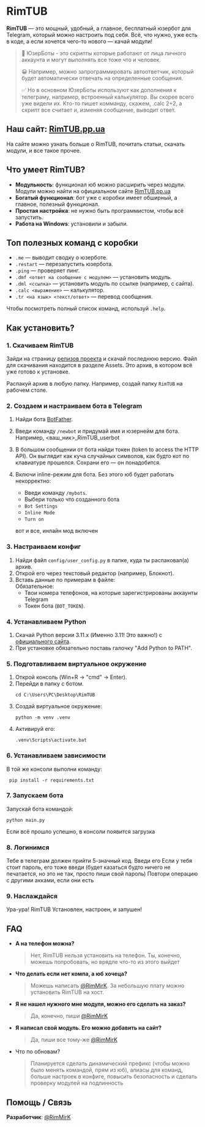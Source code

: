 # RimTUB

**RimTUB** — это мощный, удобный, а главное, бесплатный юзербот для Telegram, который можно настроить под себя. Всё, что нужно, уже есть в коде, а если хочется чего-то нового — качай модули!

> 🤖 ЮзерБоты - это скрипты которые работают от лица личного аккаунта и могут выполнять все тоже что и человек.
>
> 😀 Например, можно запрограммировать автоответчик, который будет автоматически отвечать на определенные сообщения.
>
> ✅ Но в основном ЮзерБоты используют как дополнения к телеграму, например, встроенный калькулятор. Вы скорее всего уже видели их. Кто-то пишет комманду, скажем, .calc 2+2, а скрипт все считает и, изменяя сообщение, выводит ответ.


## Наш сайт: [RimTUB.pp.ua](https://rimtub.pp.ua)

На сайте можно узнать больше о RimTUB, почитать статьи, скачать модули, и все такое прочее.


## Что умеет RimTUB?

- **Модульность**: функционал юб можно расширить через модули. Модули можно найти на официальном сайте [RimTUB.pp.ua](https://rimtub.pp.ua)
- **Богатый функционал**: бот уже с коробки имеет обширный, а главное, полезный функционал.
- **Простая настройка**: не нужно быть программистом, чтобы всё запустить.
- **Работа на Windows**: установили и забыли. 

## Топ полезных команд с коробки

- `.me` — выводит сводку о юзерботе.
- `.restart` — перезапустить юзербота.
- `.ping` — проверяет пинг.
- `.dmf <ответ на сообщение с модулем>` — установить модуль.
- `.dml <ссылка>` — установить модуль по ссылке (например, с сайта).
- `.calc <выражение>` — калькулятор.
- `.tr <на язык> <текст/ответ>` — перевод сообщения.

Чтобы посмотреть полный список команд, используй `.help`.

## Как установить?

### 1. Скачиваем RimTUB
Зайди на страницу [релизов проекта](https://github.com/RimTUB/RimTUB/releases) и скачай последнюю версию. Файл для скачивания находится в разделе Assets. Это архив, в котором всё уже готово к установке.

Распакуй архив в любую папку. Например, создай папку `RimTUB` на рабочем столе.

### 2. Создаем и настраиваем бота в Telegram

1. Найди бота [BotFather](https://t.me/BotFather).
2. Введи команду `/newbot` и придумай имя и юзернейм для бота. Например, <ваш_ник>_RimTUB_userbot
3. В большом сообщении от бота найди токен (token to access the HTTP API). Он выглядит как куча случайных символов, как будто кот по клавиатуре прошелся. Сохрани его — он понадобится.
4. Включи inline-режим для бота. Без этого юб будет работать некорректно:
   - Введи команду `/mybots`.
   - Выбери только что созданного бота
   - `Bot Settings`
   - `Inline Mode`
   - `Turn on`

    вот и все, инлайн мод включен

### 3. Настраиваем конфиг

1. Найди файл `config/user_config.py` в папке, куда ты распаковал(а) архив.
2. Открой его через текстовый редактор (например, Блокнот).
3. Вставь данные по примерам в файле:\
   Обязательное:
   - Твои номера телефонов, на которые зарегистрированы аккаунты Telegram
   - Токен бота (`BOT_TOKEN`).
   
     

### 4. Устанавливаем Python

1. Скачай Python версии 3.11.x (Именно 3.11! Это важно!) с [официального сайта](https://www.python.org/).
2. При установке обязательно поставь галочку "Add Python to PATH".

### 5. Подготавливаем виртуальное окружение

1. Открой консоль (Win+R -> "cmd" -> Enter).
2. Перейди в папку с ботом.
   ```
   cd С:\Users\PC\Desktop\RimTUB
   ```
3. Создай виртуальное окружение:
   ```
   python -m venv .venv
   ```
4. Активируй его:
   ```
   .venv\Scripts\activate.bat
   ```

### 6. Устанавливаем зависимости

В той же консоли выполни команду:
``` 
 pip install -r requirements.txt
```

### 7. Запускаем бота

Запускай бота командой:
```
python main.py
```
Если всё прошло успешно, в консоли появится загрузка

### 8. Логинимся

Тебе в телеграм должен прийти 5-значный код. Введи его
Если у тебя стоит пароль, его тоже введи (будет казаться будто ничего не печатается, но это не так, просто пиши свой пароль)
Повтори операцию с другими акками, если они есть

### 9. Наслаждайся

Ура-ура! RimTUB Установлен, настроен, и запушен!

## FAQ

- **А на телефон можна?**
  > Нет, RimTUB нельзя установить на телефон. Ты, конечно, можешь попробовать, но врядле что-то из этого выйдет
- **Что делать если нет компа, а юб хочеца?**
  > Можешь написать [@RimMirK](https://t.me/RimMirK). За небольшую плату можно установить RimTUB на хост.
- **Я не нашел нужного мне модуля, можно его сделать на заказ?**
  > Да, конечно, пиши [@RimMirK](https://t.me/RimMirK)
- **Я написал свой модуль. Его можно добавить на сайт?**
  > Да, пиши все тому-же [@RimMirK](https://t.me/RimMirK)
- Что по обновам?
  > Планируется сделать динамический префикс (чтобы можно было менять командой, прям из юб), алиасы для команд, больше настроек в конфиге, повысить безопасность и сделать проверку модулей на подлинность

## Помощь / Связь

**Разработчик**: [@RimMirK](https://t.me/RimMirK)
